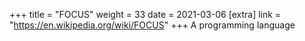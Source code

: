 +++
title = "FOCUS"
weight = 33
date = 2021-03-06
[extra]
link = "https://en.wikipedia.org/wiki/FOCUS"
+++
A programming language

